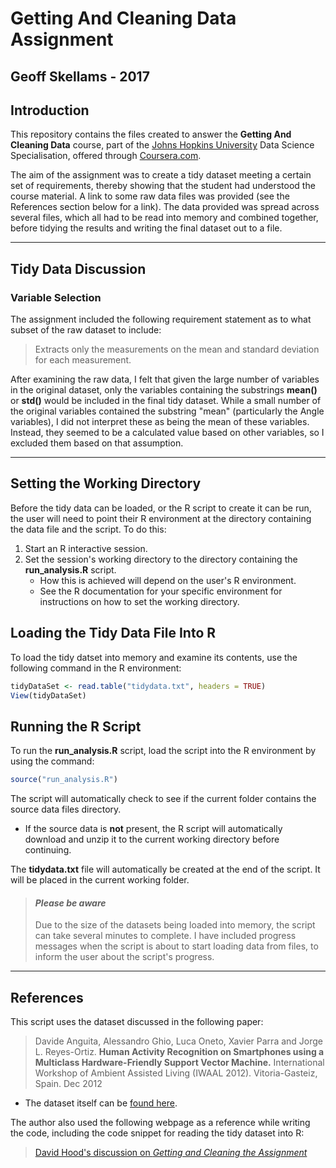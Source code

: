 # Getting And Cleaning Data Assignment
## Geoff Skellams - 2017

## Introduction

This repository contains the files created to answer the **Getting And Cleaning Data** course, part of the [Johns Hopkins University](http://www.jhu.edu) Data Science Specialisation, offered through [Coursera.com](http://www.coursera.com).

The aim of the assignment was to create a tidy dataset meeting a certain set of requirements, thereby showing that the student had understood the course material. A link to some raw data files was provided (see the References section below for a link). The data provided was spread across several files, which all had to be read into memory and combined together, before tidying the results and writing the final dataset out to a file.

---

## Tidy Data Discussion

### Variable Selection

The assignment included the following requirement statement as to what subset of the raw dataset to include:

> Extracts only the measurements on the mean and standard deviation for each measurement.

After examining the raw data, I felt that given the large number of variables in the original dataset, only the variables containing the substrings **mean()** or **std()** would be included in the final tidy dataset. While a small number of the original variables contained the substring "mean" (particularly the Angle variables), I did not interpret these as being the mean of these variables. Instead, they seemed to be a calculated value based on other variables, so I excluded them based on that assumption.

---

## Setting the Working Directory

Before the tidy data can be loaded, or the R script to create it can be run, the user will need to point their R environment at the directory containing the data file and the script. To do this:

1. Start an R interactive session.
2. Set the session's working directory to the directory containing the **run_analysis.R** script.
    * How this is achieved will depend on the user's R environment.
    * See the R documentation for your specific environment for instructions on how to set the working directory.


## Loading the Tidy Data File Into R

To load the tidy datset into memory and examine its contents, use the following command in the R environment:

```R
tidyDataSet <- read.table("tidydata.txt", headers = TRUE)
View(tidyDataSet)
```

## Running the R Script

To run the **run_analysis.R** script, load the script into the R environment by using the command:

```R
source("run_analysis.R")
```

The script will automatically check to see if the current folder contains the source data files directory.
  * If the source data is **not** present, the R script will automatically download and unzip it to the current working directory before continuing.

The **tidydata.txt** file will automatically be created at the end of the script. It will be placed in the current working folder.


> #### _Please be aware_
> Due to the size of the datasets being loaded into memory, the script can take several minutes to complete. I have included progress messages when the script is about to start loading data from files, to inform the user about the script's progress.

---


## References

This script uses the dataset discussed in the following paper:

> Davide Anguita, Alessandro Ghio, Luca Oneto, Xavier Parra and Jorge L. Reyes-Ortiz. 
> **Human Activity Recognition on Smartphones using a Multiclass Hardware-Friendly Support 
> Vector Machine.** International Workshop of Ambient Assisted Living (IWAAL 2012). 
> Vitoria-Gasteiz, Spain. Dec 2012

  * The dataset itself can be [found here](https://d396qusza40orc.cloudfront.net/getdata%2Fprojectfiles%2FUCI%20HAR%20Dataset.zip).

The author also used the following webpage as a reference while writing the code, including the code snippet for reading the tidy dataset into R:

> [David Hood's discussion on _Getting and Cleaning the Assignment_](https://thoughtfulbloke.wordpress.com/2015/09/09/getting-and-cleaning-the-assignment/)


